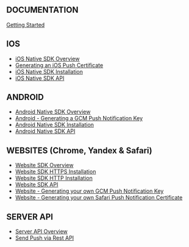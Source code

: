 <h2>DOCUMENTATION</h2>

[Getting Started](Getting-Started.md)

<h2>IOS</h2>

* [iOS Native SDK Overview](iOS/iOS-Native-SDK-Overview.md)
* [Generating an iOS Push Certificate](iOS/Generating-an-iOS-Push-Certificate.md)
* [iOS Native SDK Installation](iOS/iOS-Native-SDK-Installation.md)
* [iOS Native SDK API](iOS/iOS-Native-SDK-API.md)

<h2>ANDROID</h2>

* [Android Native SDK Overview](Android/Android-Native-SDK-Overview.md)
* [Android - Generating a GCM Push Notification Key](Android/Android-Generating-a-GCM-Push-Notification-Key.md)
* [Android Native SDK Installation](Android/Android-Native-SDK-Installation.md)
* [Android Native SDK API](Android/Android-Native-SDK-API.md)

<h2>WEBSITES (Chrome, Yandex & Safari)</h2>

* [Website SDK Overview](Websdk/Website-SDK-Overview.md)
* [Website SDK HTTPS Installation](Websdk/Website-SDK-HTTPS-Installation.md)
* [Website SDK HTTP Installation](Websdk/Website-SDK-HTTP-Installation.md)
* [Website SDK API](Websdk/Website-SDK-API.md)
* [Website - Generating your own GCM Push Notification Key](Websdk/Website-Generating-a-GCM-Push-Notification-Key.md)
* [Website - Generating your own Safari Push Notification Certificate](Websdk/Generating-an-Safari-Push-Certificate.md)

<h2>SERVER API</h2>

* [Server API Overview](API/Server-API-Overview.md)
* [Send Push via Rest API](API/notifications-Create-Notification.md)